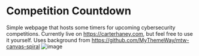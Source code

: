 # Competition Countdown
Simple webpage that hosts some timers for upcoming cybersecurity competitions. Currently live on https://carterhaney.com, but feel free to use it yourself. 
Uses background from https://github.com/MyThemeWay/mtw-canvas-spiral
![image](https://github.com/user-attachments/assets/978eab13-e4bc-408d-b8f3-c00724a5d68c)
